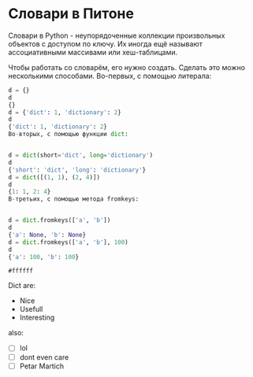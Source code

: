 # Словари в Питоне

Словари в Python - неупорядоченные коллекции произвольных объектов с доступом по ключу. Их иногда ещё называют ассоциативными массивами или хеш-таблицами.

Чтобы работать со словарём, его нужно создать. Сделать это можно несколькими способами. Во-первых, с помощью литерала:

```python
d = {}
d
{}
d = {'dict': 1, 'dictionary': 2}
d
{'dict': 1, 'dictionary': 2}
Во-вторых, с помощью функции dict:


d = dict(short='dict', long='dictionary')
d
{'short': 'dict', 'long': 'dictionary'}
d = dict([(1, 1), (2, 4)])
d
{1: 1, 2: 4}
В-третьих, с помощью метода fromkeys:


d = dict.fromkeys(['a', 'b'])
d
{'a': None, 'b': None}
d = dict.fromkeys(['a', 'b'], 100)
d
{'a': 100, 'b': 100}
```

`#ffffff`

Dict are:

- Nice
- Usefull
- Interesting

also:

- [ ] lol
- [ ] dont even care
- [ ] Petar Martich
